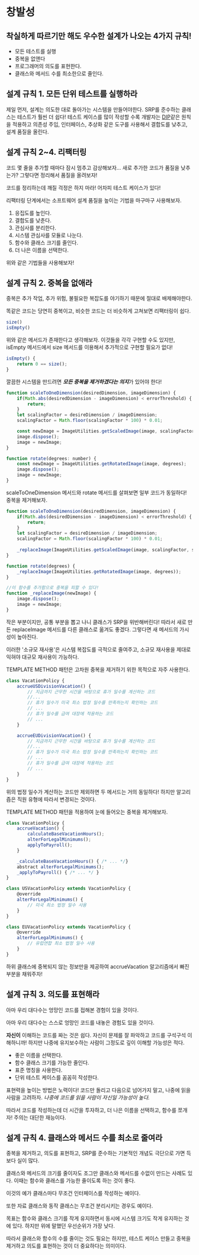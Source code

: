 # 창발성
## 착실하게 따르기만 해도 우수한 설계가 나오는 4가지 규칙!
- 모든 테스트를 실행
- 중복을 없앤다
- 프로그래머의 의도를 표현한다.
- 클래스와 메서드 수를 최소한으로 줄인다.

## 설계 규칙 1. 모든 단위 테스트를 실행하라
제일 먼저, 설계는 의도한 대로 돌아가는 시스템을 만들어야한다.
SRP를 준수하는 클래스는 테스트가 훨씬 더 쉽다!
테스트 케이스를 많이 작성할 수록 개발자는 [DIP](https://shinsunyoung.tistory.com/82)같은 원칙을 적용하고 의존성 주입, 인터페이스, 추상화 같은 도구를 사용해서 결합도를 낮추고, 설계 품질을 올린다.

## 설계 규칙 2~4. 리팩터링
코드 몇 줄을 추가할 때마다 잠시 멈추고 감상해보자... 새로 추가한 코드가 품질을 낮추는가? 그렇다면 정리해서 품질을 올려보자!

코드를 정리하는데 깨질 걱정은 하지 마라! 어차피 테스트 케이스가 있다!

리팩터링 단계에서는 소프트웨어 설계 품질을 높이는 기법을 마구마구 사용해보자.

1. 응집도를 높인다.
2. 결합도를 낮춘다.
3. 관심사를 분리한다.
4. 시스템 관심사를 모듈로 나눈다.
5. 함수와 클래스 크기를 줄인다.
6. 더 나은 이름을 선택한다.

위와 같은 기법들을 사용해보자!

## 설계 규칙 2. 중복을 없애라
중복은 추가 작업, 추가 위험, 불필요한 복잡도를 야기하기 때문에 절대로 배제해야한다.

똑같은 코드는 당연히 중복이고, 비슷한 코드는 더 비슷하게 고쳐보면 리팩터링이 쉽다.

```js
size()
isEmpty()
```
위와 같은 메서드가 존재한다고 생각해보자. 이것들을 각각 구현할 수도 있지만, isEmpty 메서드에서 size 메서드를 이용해서 추가적으로 구현할 필요가 없다!

```js
isEmpty() {
	return 0 == size();
}
```

깔끔한 시스템을 만드려면 ***모든 중복을 제거하겠다는 의지***가 있어야 한다!

```js
function scaleToOneDimension(desiredDimension, imageDimension) {
    if(Math.abs(desiredDimension - imageDimension) < errorThreshold) {
        return;
    }
    let scalingFactor = desireDimension / imageDimension;
    scalingFactor = Math.floor(scalingFactor * 100) * 0.01;

    const newImage = ImageUtilities.getScaledImage(image, scalingFactor, scalingFactor);
    image.dispose();
    image = newImage;
}

function rotate(degrees: number) {
    const newImage = ImageUtilities.getRotatedImage(image, degrees); 
    image.dispose();
    image = newImage;
}
```

scaleToOneDimension 메서드와 rotate 메서드를 살펴보면 일부 코드가 동일하다! 중복을 제거해보자.

```js
function scaleToOneDimension(desiredDimension, imageDimension) {
    if(Math.abs(desiredDimension - imageDimension) < errorThreshold) {
        return;
    }
    let scalingFactor = desireDimension / imageDimension;
    scalingFactor = Math.floor(scalingFactor * 100) * 0.01;
    
    _replaceImage(ImageUtilities.getScaledImage(image, scalingFactor, scalingFactor));
}

function rotate(degrees) {
    _replaceImage(ImageUtilities.getRotatedImage(image, degrees));
}

//이 함수를 추가함으로 중복을 피할 수 있다!
function _replaceImage(newImage) {
    image.dispose();
    image = newImage;
}
```

작은 부분이지만, 공통 부분을 뽑고 나니 클래스가 SRP을 위반해버린다! 따라서 새로 만든 replaceImage 메서드를 다른 클래스로 옮겨도 좋겠다. 그렇다면 새 메서드의 가시성이 높아진다.

이러한 '소규모 재사용'은 시스템 복잡도를 극적으로 줄여주고, 소규모 재사용을 제대로 익혀야 대규모 재사용이 가능하다.

TEMPLATE METHOD 패턴은 고차원 중복을 제거하기 위한 목적으로 자주 사용한다.
```js
class VacationPolicy {
    accrueUSDivisionVacation() {
        // 지금까지 근무한 시간을 바탕으로 휴가 일수를 계산하는 코드
        //...
        // 휴가 일수가 미국 최소 법정 일수를 만족하는지 확인하는 코드
        // ...
        // 휴가 일수를 급여 대장에 적용하는 코드
        // ...
    }

    accrueEUDivisionVacation() {
        // 지금까지 근무한 시간을 바탕으로 휴가 일수를 계산하는 코드
        //...
        // 휴가 일수가 미국 최소 법정 일수를 만족하는지 확인하는 코드
        // ...
        // 휴가 일수를 급여 대장에 적용하는 코드
        // ...
    }
}
```
위의 법정 일수가 계산하는 코드만 제외하면 두 메서드는 거의 동일하다! 하지만 알고리즘은 직원 유형에 따라서 변경되는 것이다.

TEMPLATE METHOD 패턴을 적용하여 눈에 들어오는 중복을 제거해보자.
```js
class VacationPolicy {
    accrueVacation() {
        calculateBaseVacationHours();
        alterForLegalMinimums();
        applyToPayroll();
    }

    _calculateBaseVacationHours() { /* ... */}
    abstract alterForLegalMinimums();
    _applyToPayroll() { /* ... */ }
}

class USVacationPolicy extends VacationPolicy {
    @override
    alterForLegalMinimums() {
        // 미국 최소 법정 일수 사용
    }
}

class EUVacationPolicy extends VacationPolicy {
    @override
    alterForLegalMinimums() {
        // 유럽연합 최소 법정 일수 사용
    }
}
```
하위 클래스에 중복되지 않는 정보만을 제공하여 accrueVacation 알고리즘에서 빠진 부분을 채워주자!

## 설계 규칙 3. 의도를 표현해라
아마 우리 대다수는 엉망인 코드를 접해본 경험이 있을 것이다.

아마 우리 대다수는 스스로 엉망인 코드를 내놓은 경험도 있을 것이다.

**자신이** 이해하는 코드를 짜는 것은 쉽다. 자신이 문제를 잘 파악하고 코드를 구석구석 이해하니까! 하지만 나중에 유지보수하는 사람이 그정도로 깊이 이해할 가능성은 적다.

- 좋은 이름을 선택한다.
- 함수 클래스 크기를 가능한 줄인다.
- 표준 명칭을 사용한다.
- 단위 테스트 케이스를 꼼꼼히 작성한다.

표현력을 높이는 방법은 노력이다! 코드만 돌리고 다음으로 넘어가지 말고, 나중에 읽을 사람을 고려하자. *나중에 코드를 읽을 사람이 자신일 가능성이 높다.*

따라서 코드를 작성하는데 더 시간을 투자하고, 더 나은 이름을 선택하고, 함수를 쪼개자! 주의는 대단한 재능이다.

## 설계 규칙 4. 클래스와 메서드 수를 최소로 줄여라
중복을 제거하고, 의도를 표현하고, SRP를 준수하는 기본적인 개념도 극단으로 가면 득보다 실이 많다.

클래스와 메서드의 크기를 줄이자도 조그만 클래스와 메서드를 수없이 만드는 사례도 있다. 이때는 함수와 클래스를 가능한 줄이도록 하는 것이 좋다.

이것의 예가 클래스마다 무조건 인터페이스를 작성하는 예이다.

또한 자료 클래스와 동작 클래스는 무조건 분리시키는 경우도 예이다.

목표는 함수와 클래스 크기를 작게 유지하면서 동시에 시스템 크기도 작게 유지하는 것에 있다. 하지만 위에 말했던 우선순위가 가장 낮다.

따라서 클래스와 함수의 수를 줄이는 것도 필요는 하지만, 테스트 케이스 만들고 중복을 제거하고 의도를 표현하는 것이 더 중요하다는 의미이다.
